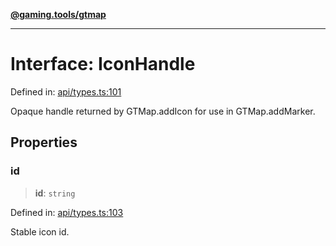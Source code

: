 [**@gaming.tools/gtmap**](README.md)

***

# Interface: IconHandle

Defined in: [api/types.ts:101](https://github.com/gamingtools/gt-map/blob/37582d0663306e25f7b67e6e3ae4390bd14c21af/packages/gtmap/src/api/types.ts#L101)

Opaque handle returned by GTMap.addIcon for use in GTMap.addMarker.

## Properties

### id

> **id**: `string`

Defined in: [api/types.ts:103](https://github.com/gamingtools/gt-map/blob/37582d0663306e25f7b67e6e3ae4390bd14c21af/packages/gtmap/src/api/types.ts#L103)

Stable icon id.
